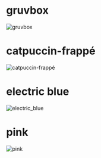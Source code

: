 # gruvbox
![gruvbox](https://raw.githubusercontent.com/dillacorn/i3-dots/refs/heads/main/preview_pictures/gruvbox.png)
# catpuccin-frappé
![catpuccin-frappé](https://raw.githubusercontent.com/dillacorn/i3-dots/refs/heads/main/preview_pictures/catpuccin-frapp%C3%A9.png)
# electric blue
![electric_blue](https://raw.githubusercontent.com/dillacorn/i3-dots/refs/heads/main/preview_pictures/electric_blue.png)
# pink
![pink](https://raw.githubusercontent.com/dillacorn/i3-dots/refs/heads/main/preview_pictures/pink.jpg)